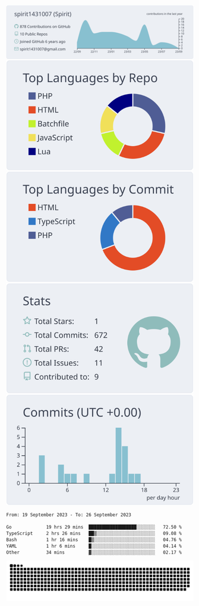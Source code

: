 [![](https://raw.githubusercontent.com/spirit1431007/spirit1431007/master/profile-summary-card-output/nord_bright/0-profile-details.svg)](https://git.io/spiritx)
[![](https://raw.githubusercontent.com/spirit1431007/spirit1431007/master/profile-summary-card-output/nord_bright/1-repos-per-language.svg)](https://git.io/spiritx) [![](https://raw.githubusercontent.com/spirit1431007/spirit1431007/master/profile-summary-card-output/nord_bright/2-most-commit-language.svg)](https://git.io/spiritx)
[![](https://raw.githubusercontent.com/spirit1431007/spirit1431007/master/profile-summary-card-output/nord_bright/3-stats.svg)](https://git.io/spiritx) [![](https://raw.githubusercontent.com/spirit1431007/spirit1431007/master/profile-summary-card-output/nord_bright/4-productive-time.svg)](https://git.io/spiritx)

<!--START_SECTION:waka-->

```txt
From: 19 September 2023 - To: 26 September 2023

Go             19 hrs 29 mins  ██████████████████░░░░░░░   72.50 %
TypeScript     2 hrs 26 mins   ██▒░░░░░░░░░░░░░░░░░░░░░░   09.08 %
Bash           1 hr 16 mins    █▒░░░░░░░░░░░░░░░░░░░░░░░   04.76 %
YAML           1 hr 6 mins     █░░░░░░░░░░░░░░░░░░░░░░░░   04.14 %
Other          34 mins         ▓░░░░░░░░░░░░░░░░░░░░░░░░   02.17 %
```

<!--END_SECTION:waka-->

![contribution](https://github.com/spirit1431007/spirit1431007/blob/output/github-contribution-grid-snake.svg)
